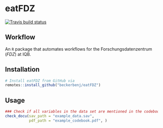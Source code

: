 # eatFDZ

<!-- badges: start -->
[![Travis build status](https://travis-ci.org/beckerbenj/eatFDZ.svg?branch=master)](https://travis-ci.org/beckerbenj/eatFDZ)
<!-- badges: end -->

## Workflow

An `R` package that automates workflows for the Forschungsdatenzentrum (*FDZ*) at IQB.


## Installation

```R
# Install eatFDZ from GitHub via
remotes::install_github("beckerbenj/eatFDZ")
```

## Usage

```R
### Check if all variables in the data set are mentioned in the codebook
check_docu(sav_path = "example_data.sav", 
           pdf_path = "example_codebook.pdf", )
```
